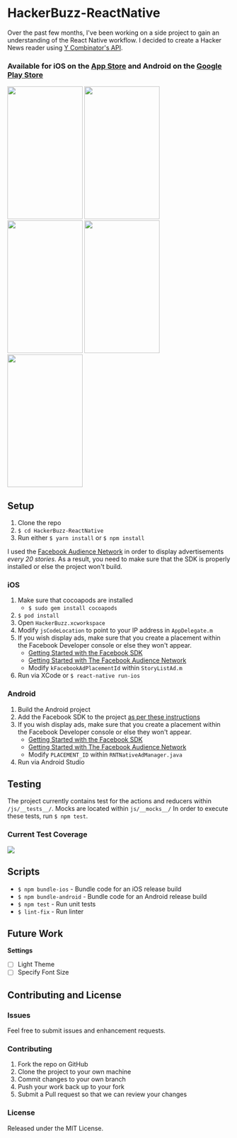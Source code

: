 # HackerBuzz-ReactNative

Over the past few months, I've been working on a side project to gain an understanding of the React Native workflow. I decided to create a Hacker News reader using [Y Combinator's API](https://github.com/HackerNews/API).

### Available for iOS on the [App Store](https://itunes.apple.com/app/hacker-buzz/id1292825792?mt=8) and Android on the [Google Play Store](https://play.google.com/store/apps/details?id=com.hackerbuzz)

<img src="images/1.png" width="170" height="300" /> <img src="images/2.png" width="170" height="300" /> <img src="images/3.png" width="170" height="300" /> <img src="images/4.png" width="170" height="300" /> <img src="images/5.png" width="170" height="300" />

## Setup

1. Clone the repo
2. `$ cd HackerBuzz-ReactNative`
3. Run either `$ yarn install` or `$ npm install`

I used the [Facebook Audience Network](https://developers.facebook.com/products/audience-network/overview/) in order to display advertisements _every 20 stories_. As a result, you need to make sure that the SDK is properly installed or else the project won't build.

### iOS
1. Make sure that cocoapods are installed
   - `$ sudo gem install cocoapods`
2. `$ pod install`
3. Open `HackerBuzz.xcworkspace`
4. Modify `jsCodeLocation` to point to your IP address in `AppDelegate.m`
6. If you wish display ads, make sure that you create a placement within the Facebook Developer console or else they won't appear.
   - [Getting Started with the Facebook SDK](https://developers.facebook.com/docs/ios/getting-started/#settings)
   - [Getting Started with The Facebook Audience Network](https://developers.facebook.com/docs/audience-network)
   - Modify `kFacebookAdPlacementId` within `StoryListAd.m`
7. Run via XCode or `$ react-native run-ios`

### Android

1. Build the Android project
2. Add the Facebook SDK to the project [as per these instructions](https://developers.facebook.com/docs/android/getting-started/#sdk-project)
3. If you wish display ads, make sure that you create a placement within the Facebook Developer console or else they won't appear.
   - [Getting Started with the Facebook SDK](https://developers.facebook.com/docs/android/getting-started/#settings)
   - [Getting Started with The Facebook Audience Network](https://developers.facebook.com/docs/audience-network)
   - Modify `PLACEMENT_ID` within `RNTNativeAdManager.java`
4. Run via Android Studio

## Testing

The project currently contains test for the actions and reducers within `/js/__tests__/`. Mocks are located within `js/__mocks__/` In order to execute these tests, run `$ npm test`.

### Current Test Coverage

<img src="https://i.imgur.com/4sulKRi.png" />

## Scripts

- `$ npm bundle-ios` - Bundle code for an iOS release build
- `$ npm bundle-android` - Bundle code for an Android release build
- `$ npm test` - Run unit tests
- `$ lint-fix` - Run linter

## Future Work

**Settings**
- [ ] Light Theme
- [ ] Specify Font Size

## Contributing and License

### Issues

Feel free to submit issues and enhancement requests.

### Contributing

1. Fork the repo on GitHub
2. Clone the project to your own machine
3. Commit changes to your own branch
4. Push your work back up to your fork
5. Submit a Pull request so that we can review your changes

### License

Released under the MIT License.
